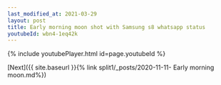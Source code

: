 ```yaml
---
last_modified_at: 2021-03-29
layout: post
title: Early morning moon shot with Samsung s8 whatsapp status
youtubeId: wbn4-1eq42k
---
```


{% include youtubePlayer.html id=page.youtubeId %}

[Next]({{ site.baseurl }}{% link split1/_posts/2020-11-11- Early morning moon.md%})
